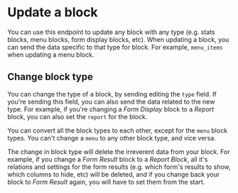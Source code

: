 # Update a block

You can use this endpoint to update any block with any type (e.g. stats blocks, menu blocks, form display blocks, etc). When updating a block, you can send the data specific to that type for block. For example, `menu_items` when updating a menu block.

## Change block type

You can change the type of a block, by sending editing the `type` field. If you're sending this field, you can also send the data related to the new type. For example, if you're changing a *Form Display* block to a *Report* block, you can also set the `report` for the block.

You can convert all the block types to each other, except for the `menu` block types. You can't change a `menu` to any other block type, and vice versa.

The change in block type will delete the irreverent data from your block. For example, if you change a *Form Result* block to a *Report Block*, all it's relations and settings for the form results (e.g. which form's results to show, which columns to hide, etc) will be deleted, and if you change back your block to *Form Result* again, you will have to set them from the start.
